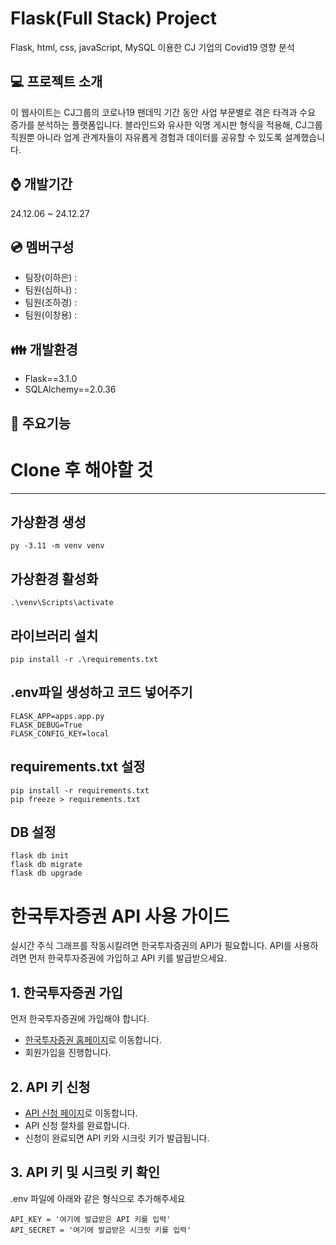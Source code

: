 # Flask(Full Stack) Project 
Flask, html, css, javaScript, MySQL 이용한 CJ 기업의 Covid19 영향 분석

## :computer: 프로젝트 소개
이 웹사이트는 CJ그룹의 코로나19 팬데믹 기간 동안 사업 부문별로 겪은 타격과 수요 증가를 분석하는 플랫폼입니다. 블라인드와 유사한 익명 게시판 형식을 적용해, CJ그룹 직원뿐 아니라 업계 관계자들이 자유롭게 경험과 데이터를 공유할 수 있도록 설계했습니다.

## :watch: 개발기간
24.12.06 ~ 24.12.27

## :cd: 멤버구성
- 팀장(이하은) :
- 팀원(심하나) :
- 팀원(조하경) :
- 팀원(이창용) : 

## :family: 개발환경
- Flask==3.1.0
- SQLAlchemy==2.0.36

## :pushpin: 주요기능


# Clone 후 해야할 것

---

## 가상환경 생성

```
py -3.11 -m venv venv
```

## 가상환경 활성화

```
.\venv\Scripts\activate
```

## 라이브러리 설치

```
pip install -r .\requirements.txt
```

## .env파일 생성하고 코드 넣어주기

```
FLASK_APP=apps.app.py
FLASK_DEBUG=True
FLASK_CONFIG_KEY=local
```

## requirements.txt 설정
```
pip install -r requirements.txt
pip freeze > requirements.txt

```

## DB 설정

```
flask db init
flask db migrate
flask db upgrade
```

# 한국투자증권 API 사용 가이드

실시간 주식 그래프를 작동시킬려면 한국투자증권의 API가 필요합니다. API를 사용하려면 먼저 한국투자증권에 가입하고 API 키를 발급받으세요.

## 1. 한국투자증권 가입

먼저 한국투자증권에 가입해야 합니다.

- [한국투자증권 홈페이지](https://securities.koreainvestment.com/main/Main.jsp)로 이동합니다.
- 회원가입을 진행합니다.

## 2. API 키 신청

- [API 신청 페이지](https://apiportal.koreainvestment.com/about)로 이동합니다.
- API 신청 절차를 완료합니다.
- 신청이 완료되면 API 키와 시크릿 키가 발급됩니다.

## 3. API 키 및 시크릿 키 확인

.env 파일에 아래와 같은 형식으로 추가해주세요

```.env
API_KEY = '여기에 발급받은 API 키를 입력'
API_SECRET = '여기에 발급받은 시크릿 키를 입력'

